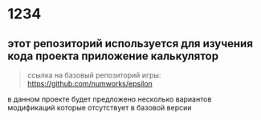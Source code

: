 # 1234
## этот репозиторий используется для изучения кода проекта приложение калькулятор

> ссылка на базовый репозиторий игры: https://github.com/numworks/epsilon

в данном проекте будет предложено несколько вариантов модификаций которые отсутствует в базовой версии
